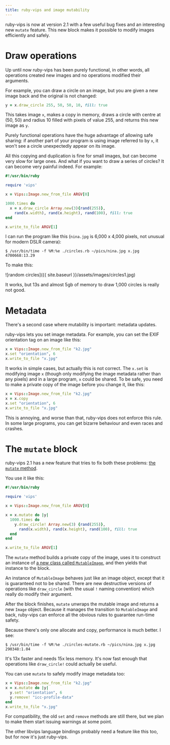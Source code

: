 ```yaml
---
title: ruby-vips and image mutability
---
```


ruby-vips is now at version 2.1 with a few useful bug fixes and an interesting
new `mutate` feature. This new block makes it possible to modify images
efficiently and safely. 

# Draw operations

Up until now ruby-vips has been purely functional, in other words, all
operations created new images and no operations modified their arguments. 

For example, you can draw a circle on an image, but you are given a new
image back and the original is not changed: 

```ruby
y = x.draw_circle 255, 50, 50, 10, fill: true
```

This takes image `x`, makes a copy in memory, draws a circle with
centre at (50, 50) and radius 10 filled with pixels of value 255, and returns
this new image as `y`.

Purely functional operations have the huge advantage of allowing safe
sharing: if another part of your program is using image referred to by
`x`, it won't see a circle unexpectedly appear on its image. 

All this copying and duplication is fine for small images, but can become
very slow for large ones. And what if you want to draw a series of circles? It
can become very painful indeed. For example:

```ruby
#!/usr/bin/ruby

require 'vips'

x = Vips::Image.new_from_file ARGV[0]

1000.times do
  x = x.draw_circle Array.new(3){rand(255)},
    rand(x.width), rand(x.height), rand(100), fill: true
end

x.write_to_file ARGV[1]
```

I can run the program like this (`nina.jpg` is 6,000 x 4,000 pixels, not
unusual for modern DSLR camera):

```
$ /usr/bin/time -f %M:%e ./circles.rb ~/pics/nina.jpg x.jpg
4700668:13.29
```

To make this:

![random circles]({{ site.baseurl }}/assets/images/circles1.jpg)

It works, but 13s and almost 5gb of memory to draw 1,000 circles is really
not good.

# Metadata

There's a second case where mutability is important: metadata updates.

ruby-vips lets you set image metadata. For example, you can set the EXIF
orientation tag on an image like this:

```ruby
x = Vips::Image.new_from_file "k2.jpg"
x.set "orientation", 6
x.write_to_file "x.jpg"
```

It works in simple cases, but actually this is not correct. The `x.set`
is modifying image `x` (though only modifying the image metadata rather
than any pixels) and in a large program, `x` could be shared. To be safe,
you need to make a private copy of the image before you change it, like this:

```ruby
x = Vips::Image.new_from_file "k2.jpg"
x = x.copy
x.set "orientation", 6
x.write_to_file "x.jpg"
```

This is annoying, and worse than that, ruby-vips does not enforce this
rule. In some large programs, you can get bizarre behaviour and even races
and crashes.

# The `mutate` block

ruby-vips 2.1 has a new feature that
tries to fix both these problems: [the `mutate`
method](https://www.rubydoc.info/gems/ruby-vips/2.1.0/Vips/Image#mutate-instance_method).

You use it like this:

```ruby
#!/usr/bin/ruby

require 'vips'

x = Vips::Image.new_from_file ARGV[0]

x = x.mutate do |y|
  1000.times do 
    y.draw_circle! Array.new(3) {rand(255)},
      rand(x.width), rand(x.height), rand(100), fill: true
  end
end

x.write_to_file ARGV[1]
```

The `mutate` method builds a private copy of the image,
uses it to construct an instance of [a new class called
`MutableImage`](https://www.rubydoc.info/gems/ruby-vips/2.1.0/Vips/MutableImage),
and then yields that instance to the block.

An instance of `MutableImage` behaves just like an image object, except
that it is guaranteed not to be shared. There are new destructive versions
of operations like `draw_circle` (with the usual `!` naming convention)
which really do modify their argument. 

After the block finishes, `mutate` unwraps the mutable image and returns a
new `Image` object. Because it manages the transition to `MutableImage` and
back, ruby-vips can enforce all the obvious rules to guarantee run-time
safety.

Because there's only one allocate and copy, performance is much better. I see:

```
$ /usr/bin/time -f %M:%e ./circles-mutate.rb ~/pics/nina.jpg x.jpg
290348:1.04
```

It's 13x faster and needs 15x less memory. It's now fast enough that
operations like `draw_circle!` could actually be useful.

You can use `mutate` to safely modify image metadata too:

```ruby
x = Vips::Image.new_from_file "k2.jpg"
x = x.mutate do |y|
  y.set! "orientation", 6
  y.remove! "icc-profile-data"
end
x.write_to_file "x.jpg"
```

For compatibility, the old `set` and `remove` methods are still there,
but we plan to make them start issuing warnings at some point.

The other libvips language bindings probably need a feature like this too,
but for now it's just ruby-vips.
